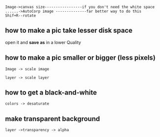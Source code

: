 
    Image->canvas size-----------------if you don't need the white space
    ......->AutoCorp image --------------far better way to do this
    Shif+R--rotate

## how to make a pic take lesser disk space

open it and __save as__ in a lower Quality

## how to make a pic smaller or bigger (less pixels)

    Image -> scale image

    layer -> scale layer

## how to get a black-and-white

    colors -> desaturate

## make transparent background

    layer ->transparency -> alpha
